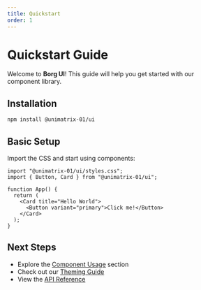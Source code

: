 ```yaml
---
title: Quickstart
order: 1
---
```


# Quickstart Guide

Welcome to **Borg UI**! This guide will help you get started with our component library.

## Installation

```bash
npm install @unimatrix-01/ui
```

## Basic Setup

Import the CSS and start using components:

```tsx
import "@unimatrix-01/ui/styles.css";
import { Button, Card } from "@unimatrix-01/ui";

function App() {
  return (
    <Card title="Hello World">
      <Button variant="primary">Click me!</Button>
    </Card>
  );
}
```

## Next Steps

- Explore the [Component Usage](/docs/components) section
- Check out our [Theming Guide](/docs/advanced/theming)
- View the [API Reference](/docs/api)
